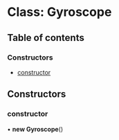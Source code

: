 # Class: Gyroscope

## Table of contents

### Constructors

- [constructor](../wiki/Gyroscope#constructor)

## Constructors

### constructor

• **new Gyroscope**()
